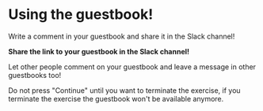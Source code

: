 # Using the guestbook!

Write a comment in your guestbook and share it in the Slack channel!

**Share the link to your guestbook in the Slack channel!**

Let other people comment on your guestbook and leave a message in other
guestbooks too!

Do not press "Continue" until you want to terminate the exercise, if you
terminate the exercise the guestbook won't be available anymore.
